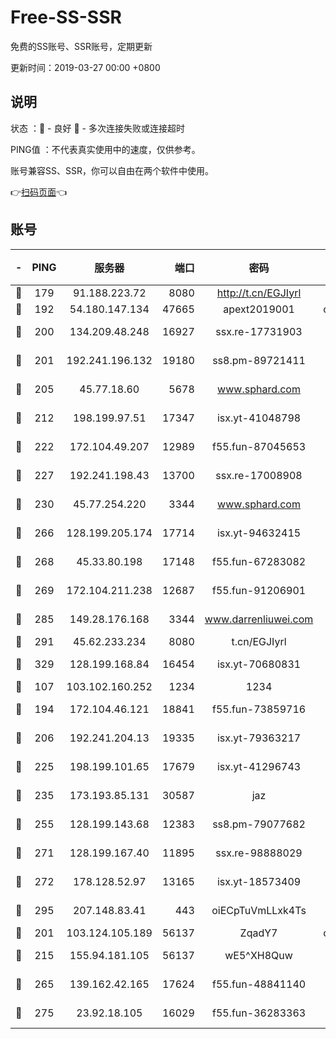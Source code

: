 # Free-SS-SSR

免费的SS账号、SSR账号，定期更新

更新时间：2019-03-27 00:00 +0800

## 说明

状态     ：🙂 - 良好 🙁 - 多次连接失败或连接超时

PING值   ：不代表真实使用中的速度，仅供参考。

账号兼容SS、SSR，你可以自由在两个软件中使用。

👉[扫码页面](https://liesauer.github.io/Free-SS-SSR/)👈

## 账号

|-|PING|服务器|端口|密码|加密方式|区域|
|:----:|:----:|:-----:|-----:|:----:|:----:|:----:|
|🙂|179|91.188.223.72|8080|http://t.cn/EGJIyrl|rc4-md5|RU|
|🙂|192|54.180.147.134|47665|apext2019001|chacha20|KR|
|🙂|200|134.209.48.248|16927|ssx.re-17731903|aes-256-cfb|US|
|🙂|201|192.241.196.132|19180|ss8.pm-89721411|aes-256-cfb|US|
|🙂|205|45.77.18.60|5678|www.sphard.com|aes-256-cfb|JP|
|🙂|212|198.199.97.51|17347|isx.yt-41048798|aes-256-cfb|US|
|🙂|222|172.104.49.207|12989|f55.fun-87045653|aes-256-cfb|SG|
|🙂|227|192.241.198.43|13700|ssx.re-17008908|aes-256-cfb|US|
|🙂|230|45.77.254.220|3344|www.sphard.com|aes-256-cfb|SG|
|🙂|266|128.199.205.174|17714|isx.yt-94632415|aes-256-cfb|SG|
|🙂|268|45.33.80.198|17148|f55.fun-67283082|aes-256-cfb|US|
|🙂|269|172.104.211.238|12687|f55.fun-91206901|aes-256-cfb|US|
|🙂|285|149.28.176.168|3344|www.darrenliuwei.com|aes-256-cfb|AU|
|🙂|291|45.62.233.234|8080|t.cn/EGJIyrl|rc4-md5|CA|
|🙂|329|128.199.168.84|16454|isx.yt-70680831|aes-256-cfb|SG|
|🙂|107|103.102.160.252|1234|1234|rc4-md5|JP|
|🙂|194|172.104.46.121|18841|f55.fun-73859716|aes-256-cfb|SG|
|🙂|206|192.241.204.13|19335|isx.yt-79363217|aes-256-cfb|US|
|🙂|225|198.199.101.65|17679|isx.yt-41296743|aes-256-cfb|US|
|🙂|235|173.193.85.131|30587|jaz|aes-256-cfb|US|
|🙂|255|128.199.143.68|12383|ss8.pm-79077682|aes-256-cfb|SG|
|🙂|271|128.199.167.40|11895|ssx.re-98888029|aes-256-cfb|SG|
|🙂|272|178.128.52.97|13165|isx.yt-18573409|aes-256-cfb|SG|
|🙂|295|207.148.83.41|443|oiECpTuVmLLxk4Ts|aes-256-cfb|AU|
|🙁|201|103.124.105.189|56137|ZqadY7|chacha20|US|
|🙁|215|155.94.181.105|56137|wE5^XH8Quw|aes-256-cfb|US|
|🙁|265|139.162.42.165|17624|f55.fun-48841140|aes-256-cfb|SG|
|🙁|275|23.92.18.105|16029|f55.fun-36283363|aes-256-cfb|US|
